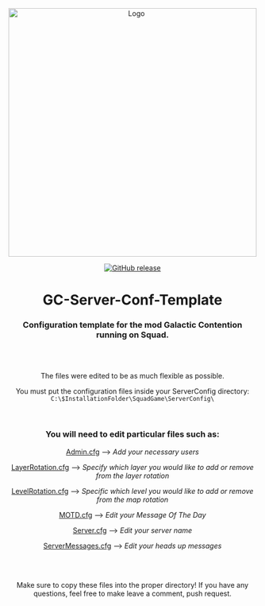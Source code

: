 <div align="center">

<img src="Logo/GC_Logo.png" alt="Logo" width="500"/>

[![GitHub release](https://img.shields.io/github/release/Buff-oG/GC-Server-Conf-Template.svg?style=flat-square)](https://github.com/Buff-oG/GC-Server-Conf-Template/releases)

# GC-Server-Conf-Template

### Configuration template for the mod Galactic Contention running on Squad.

<br><br>

The files were edited to be as much flexible as possible.

You must put the configuration files inside your ServerConfig directory:
<br>
```C:\$InstallationFolder\SquadGame\ServerConfig\```

<br>

### You will need to edit particular files such as:

[Admin.cfg](https://github.com/Buff-original/GC-Server-Conf-Template/blob/main/ServerConfig/Admins.cfg) --> *Add your necessary users*

[LayerRotation.cfg](https://github.com/Buff-original/GC-Server-Conf-Template/blob/main/ServerConfig/LayerRotation.cfg) --> *Specify which layer you would like to add or remove from the layer rotation*

[LevelRotation.cfg](https://github.com/Buff-original/GC-Server-Conf-Template/blob/main/ServerConfig/LevelRotation.cfg) --> *Specific which level you would like to add or remove from the map rotation*

[MOTD.cfg](https://github.com/Buff-original/GC-Server-Conf-Template/blob/main/ServerConfig/MOTD.cfg) --> *Edit your Message Of The Day*

[Server.cfg](https://github.com/Buff-original/GC-Server-Conf-Template/blob/main/ServerConfig/Server.cfg) --> *Edit your server name*

[ServerMessages.cfg](https://github.com/Buff-original/GC-Server-Conf-Template/blob/main/ServerConfig/ServerMessages.cfg) --> *Edit your heads up messages*

<br><br>
 
Make sure to copy these files into the proper directory! If you have any questions, feel free to make leave a comment, push request.
